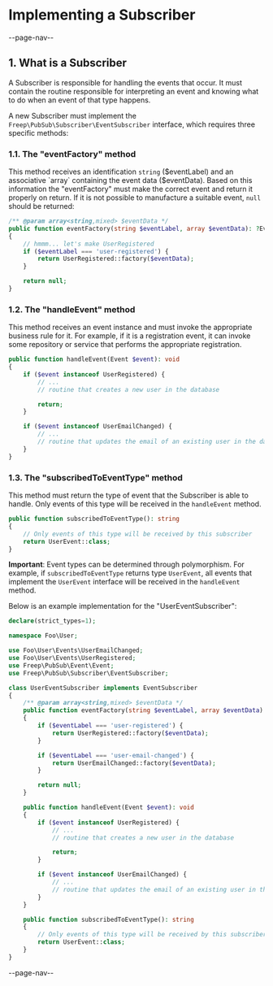 # Implementing a Subscriber

--page-nav--

## 1. What is a Subscriber

A Subscriber is responsible for handling the events that occur. It must contain the routine responsible for interpreting an event and knowing what to do when an event of that type happens.

A new Subscriber must implement the `Freep\PubSub\Subscriber\EventSubscriber` interface, which requires three specific methods:

### 1.1. The "eventFactory" method

This method receives an identification `string` ($eventLabel) and an associative `array` containing the event data ($eventData). Based on this information the "eventFactory" must make the correct event and return it properly on return. If it is not possible to manufacture a suitable event, `null` should be returned:

```php
/** @param array<string,mixed> $eventData */
public function eventFactory(string $eventLabel, array $eventData): ?Event
{
    // hmmm... let's make UserRegistered
    if ($eventLabel === 'user-registered') { 
        return UserRegistered::factory($eventData);
    }

    return null;
}
```

### 1.2. The "handleEvent" method

This method receives an event instance and must invoke the appropriate business rule for it. For example, if it is a registration event, it can invoke some repository or service that performs the appropriate registration.

```php
public function handleEvent(Event $event): void
{
    if ($event instanceof UserRegistered) {
        // ...
        // routine that creates a new user in the database

        return;
    }

    if ($event instanceof UserEmailChanged) {
        // ...
        // routine that updates the email of an existing user in the database
    }
}
```

### 1.3. The "subscribedToEventType" method

This method must return the type of event that the Subscriber is able to handle. Only events of this type will be received in the `handleEvent` method.

```php
public function subscribedToEventType(): string
{
    // Only events of this type will be received by this subscriber
    return UserEvent::class;
}
```

**Important**: Event types can be determined through polymorphism. For example, if `subscribedToEventType` returns type `UserEvent`, all events that implement the `UserEvent` interface will be received in the `handleEvent` method.

Below is an example implementation for the "UserEventSubscriber":

```php
declare(strict_types=1);

namespace Foo\User;

use Foo\User\Events\UserEmailChanged;
use Foo\User\Events\UserRegistered;
use Freep\PubSub\Event\Event;
use Freep\PubSub\Subscriber\EventSubscriber;

class UserEventSubscriber implements EventSubscriber
{
    /** @param array<string,mixed> $eventData */
    public function eventFactory(string $eventLabel, array $eventData): ?Event
    {
        if ($eventLabel === 'user-registered') {
            return UserRegistered::factory($eventData);
        }

        if ($eventLabel === 'user-email-changed') {
            return UserEmailChanged::factory($eventData);
        }

        return null;
    }

    public function handleEvent(Event $event): void
    {
        if ($event instanceof UserRegistered) {
            // ...
            // routine that creates a new user in the database

            return;
        }

        if ($event instanceof UserEmailChanged) {
            // ...
            // routine that updates the email of an existing user in the database
        }
    }

    public function subscribedToEventType(): string
    {
        // Only events of this type will be received by this subscriber
        return UserEvent::class;
    }
}
```

--page-nav--
